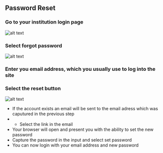 ## **Password Reset** 

### Go to your institution login page

![alt text][image 1]

[image 1]: https://image.ibb.co/diBXxz/loginpage.png "Login Page"

### Select forgot password

![alt text][image 2]

[image 2]: https://image.ibb.co/hWMqHz/forgotpassword.png "Forgot Password"

### Enter you email address, which you usually use to log into the site
### Select the reset button

![alt text][image 3]

[image 3]: https://image.ibb.co/gPJgPe/resetpassword.png "Reset Password"

- If the account exists an email will be sent to the email adress which was caputured in the previous step
- - Select the link in the email
- Your browser will open and present you with the ability to set the new password
- Capture the password in the input and select set password
- You can now login with your email address and new password
